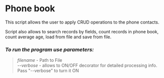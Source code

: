 # Phone book

This script allows the user to apply CRUD operations to the phone contacts.

Script also allows to search records by fields, count records in phone book,
count average age, load from file and save from file.


### *To run the program use parameters:*  
>*filename* - Path to File  
>*--verbose* - allows to ON/OFF decorator for detailed processing info. Pass "--verbose" to turn it ON
